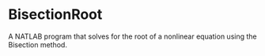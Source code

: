 # BisectionRoot
A NATLAB program that solves for the root of a nonlinear equation using the Bisection method.
